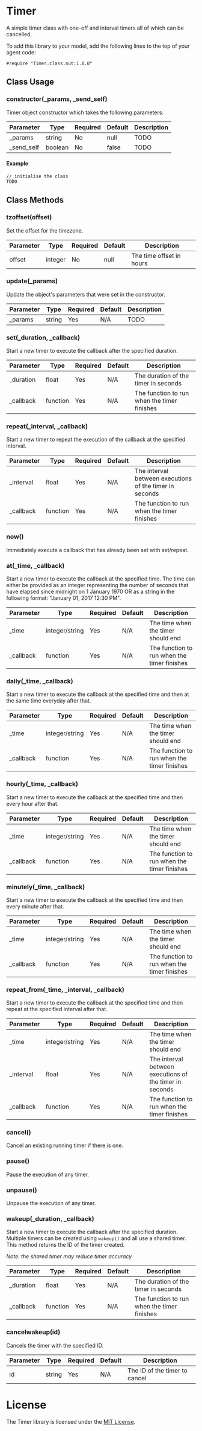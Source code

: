 # Timer

A simple timer class with one-off and interval timers all of which can be cancelled.

To add this library to your model, add the following lines to
the top of your agent code:

```
#require "Timer.class.nut:1.0.0"
```
## Class Usage

### constructor(\_params, \_send\_self)
Timer object constructor which takes the following parameters:

Parameter         | Type           | Required       | Default        | Description
----------------- | -------------- | -------------- | -------------- | ----------------
\_params          | string         | No             | null           | TODO
\_send\_self      | boolean        | No             | false          | TODO

#### Example

```squirrel
// initialise the class
TODO
```

## Class Methods

### tzoffset(offset)
Set the offset for the timezone.

Parameter         | Type           | Required       | Default        | Description
----------------- | -------------- | -------------- | -------------- | ----------------
offset            | integer        | No             | null           | The time offset in hours

### update(\_params)
Update the object's parameters that were set in the constructor.

Parameter         | Type           | Required       | Default        | Description
----------------- | -------------- | -------------- | -------------- | ----------------
\_params          | string         | Yes            | N/A            | TODO

### set(\_duration, \_callback)
Start a new timer to execute the callback after the specified duration.

Parameter         | Type           | Required       | Default        | Description
----------------- | -------------- | -------------- | -------------- | ----------------
\_duration        | float          | Yes            | N/A            | The duration of the timer in seconds
\_callback        | function       | Yes            | N/A            | The function to run when the timer finishes

### repeat(\_interval, \_callback)
Start a new timer to repeat the execution of the callback at the specified interval.

Parameter         | Type           | Required       | Default        | Description
----------------- | -------------- | -------------- | -------------- | ----------------
\_interval        | float          | Yes            | N/A            | The interval between executions of the timer in seconds
\_callback        | function       | Yes            | N/A            | The function to run when the timer finishes

### now()
Immediately execute a callback that has already been set with set/repeat.

### at(\_time, \_callback)
Start a new timer to execute the callback at the specified time. The time can either be provided as an integer
representing the number of seconds that have elapsed since midnight on 1 January 1970 OR as a string in the following
format: "January 01, 2017 12:30 PM".

Parameter         | Type           | Required       | Default        | Description
----------------- | -------------- | -------------- | -------------- | ----------------
\_time            | integer/string | Yes            | N/A            | The time when the timer should end
\_callback        | function       | Yes            | N/A            | The function to run when the timer finishes

### daily(\_time, \_callback)
Start a new timer to execute the callback at the specified time and then at the same time everyday after that.

Parameter         | Type           | Required       | Default        | Description
----------------- | -------------- | -------------- | -------------- | ----------------
\_time            | integer/string | Yes            | N/A            | The time when the timer should end
\_callback        | function       | Yes            | N/A            | The function to run when the timer finishes

### hourly(\_time, \_callback)
Start a new timer to execute the callback at the specified time and then every hour after that.

Parameter         | Type           | Required       | Default        | Description
----------------- | -------------- | -------------- | -------------- | ----------------
\_time            | integer/string | Yes            | N/A            | The time when the timer should end
\_callback        | function       | Yes            | N/A            | The function to run when the timer finishes

### minutely(\_time, \_callback)
Start a new timer to execute the callback at the specified time and then every minute after that.

Parameter         | Type           | Required       | Default        | Description
----------------- | -------------- | -------------- | -------------- | ----------------
\_time            | integer/string | Yes            | N/A            | The time when the timer should end
\_callback        | function       | Yes            | N/A            | The function to run when the timer finishes

### repeat\_from(\_time, \_interval, \_callback)
Start a new timer to execute the callback at the specified time and then repeat at the specified interval after that.

Parameter         | Type           | Required       | Default        | Description
----------------- | -------------- | -------------- | -------------- | ----------------
\_time            | integer/string | Yes            | N/A            | The time when the timer should end
\_interval        | float          | Yes            | N/A            | The interval between executions of the timer in seconds
\_callback        | function       | Yes            | N/A            | The function to run when the timer finishes

### cancel()
Cancel an existing running timer if there is one.

### pause()
Pause the execution of any timer.

### unpause()
Unpause the execution of any timer.

### wakeup(\_duration, \_callback)
Start a new timer to execute the callback after the specified duration.
Multiple timers can be created using `wakeup()` and all use a shared timer.
This method returns the ID of the timer created.

_Note: the shared timer may reduce timer accuracy_

Parameter         | Type           | Required       | Default        | Description
----------------- | -------------- | -------------- | -------------- | ----------------
\_duration        | float          | Yes            | N/A            | The duration of the timer in seconds
\_callback        | function       | Yes            | N/A            | The function to run when the timer finishes

### cancelwakeup(id)
Cancels the timer with the specified ID.

Parameter         | Type           | Required       | Default        | Description
----------------- | -------------- | -------------- | -------------- | ----------------
id                | string         | Yes            | N/A            | The ID of the timer to cancel

# License

The Timer library is licensed under the [MIT License](LICENSE).
